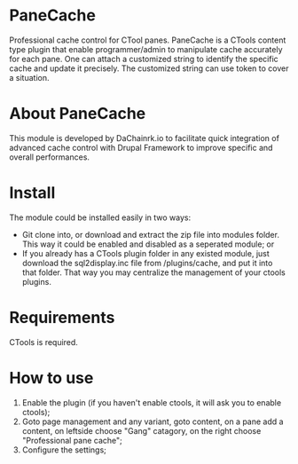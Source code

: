 # PaneCache
Professional cache control for CTool panes. PaneCache is a CTools content type plugin that enable programmer/admin to manipulate cache accurately for each pane. One can attach a customized string to identify the specific cache and update it precisely. The customized string can use token to cover a situation.

# About PaneCache
This module is developed by DaChainrk.io to facilitate quick integration of advanced cache control with Drupal Framework to improve specific and overall performances.

# Install
The module could be installed easily in two ways:
- Git clone into, or download and extract the zip file into modules folder. This way it could be enabled and disabled as a seperated module; or
- If you already has a CTools plugin folder in any existed module, just download the sql2display.inc file from /plugins/cache, and put it into that folder. That way you may centralize the management of your ctools plugins.

# Requirements
CTools is required.

# How to use
1. Enable the plugin (if you haven't enable ctools, it will ask you to enable ctools);
2. Goto page management and any variant, goto content, on a pane add a content, on leftside choose "Gang" catagory, on the right choose "Professional pane cache";
3. Configure the settings;



